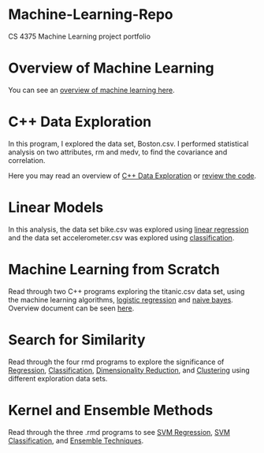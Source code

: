 # Machine-Learning-Repo
CS 4375 Machine Learning project portfolio

# Overview of Machine Learning 

You can see an [overview of machine learning here](/Overview-of-ML/Overview-of-ML.pdf).

# C++ Data Exploration 

In this program, I explored the data set, Boston.csv. I performed statistical analysis on two attributes, rm and medv, to find the covariance and correlation. 

Here you may read an overview of [C++ Data Exploration](/C++_Program/Overview-of-C++.pdf) or [review the code](/C++_Program/dataexploration.cpp).

# Linear Models

In this analysis, the data set bike.csv was explored using [linear regression](/Linear-Models/Regression.pdf) and the data set accelerometer.csv was explored using [classification](/Linear-Models/Classification.pdf).

# Machine Learning from Scratch

Read through two C++ programs exploring the titanic.csv data set, using the machine learning algorithms, [logistic regression](/ML-from-Scratch/logistic_regression.cpp) and [naive bayes](/ML-from-Scratch/naive-bayes.cpp). Overview document can be seen [here](/ML-from-Scratch/ml_from_scratch).

# Search for Similarity 

Read through the four rmd programs to explore the significance of [Regression](/Search-for-Similarity/Similarity_Regression.pdf), [Classification](/Search-for-Similarity/Classification.pdf), [Dimensionality Reduction](/Search-for-Similarity/DimensionalityReduction.pdf), and [Clustering](/Search-for-Similarity/Clustering.pdf) using different exploration data sets. 

# Kernel and Ensemble Methods 

Read through the three .rmd programs to see [SVM Regression](/Kernel-and-Ensemble-Methods/SVMRegression.pdf), [SVM Classification](/Kernel-and-Ensemble-Methods/SVMClassification.pdf), and [Ensemble Techniques](/Kernel-and-Ensemble-Methods/EnsembleTechniques.pdf). 